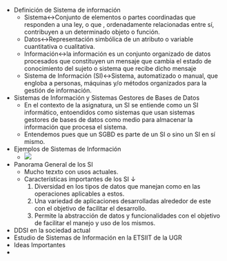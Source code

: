 - Definición de Sistema de información
    - Sistema↔Conjunto de elementos o partes coordinadas que responden a una ley, o que , ordenadamente relacionadas entre sí, contribuyen a un determinado objeto o función.
    - Datos↔Representación simbólica de un atributo o variable cuantitativa o cualitativa.
    - Información↔la información es un conjunto organizado de datos procesados que constituyen un mensaje que cambia el estado de conocimiento del sujeto o sistema que recibe dicho mensaje
    - Sistema de Información (SI)↔Sistema, automatizado o manual, que engloba a personas, máquinas y/o métodos organizados para la gestión de información. 
- Sistemas de Información y Sistemas Gestores de Bases de Datos
    - En el contexto de la asignatura, un SI se entiende como un SI informático, entoendidos como sistemas que usan sistemas gestores de bases de datos como medio para almacenar la información que procesa el sistema.
    - Entendemos pues que un SGBD es parte de un SI o sino un SI en sí mismo.
- Ejemplos de Sistemas de Información
    - ![](https://remnote-user-data.s3.amazonaws.com/qZCMx3kSuc2VkSTo2-mIR75IoA1Ck_gy9lgCAub3jk-7RDb7JsBumzdLgFnF2yo0G14mVlMRnhTNNXrL9j5NGvYDIRFPXHtSCp9LAIxpC1xUGy3RCS3Fr8wT_z6hubZ6.png) 
- Panorama General de los SI
    - Mucho tezxto con usos actuales.
    - Características importantes de los SI ↓ 
        1. Diversidad en los tipos de datos que manejan como en las operaciones aplicables a estos.
        2. Una variedad de aplicaciones desarrolladas alrededor de este con el objetivo de facilitar el desarrollo.
        3. Permite la abstracción de datos y funcionalidades con el objetivo de facilitar el manejo y uso de los mismos.
- DDSI en la sociedad actual
- Estudio de Sistemas de Información en la ETSIIT de la UGR 
- Ideas Importantes
- 
